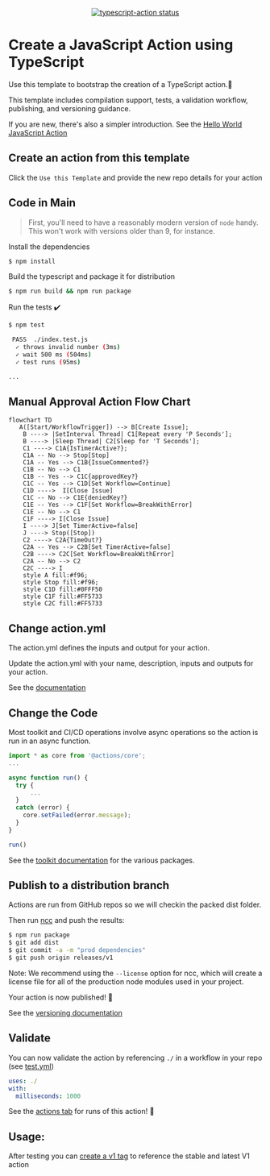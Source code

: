 <p align="center">
  <a href="https://github.com/actions/typescript-action/actions"><img alt="typescript-action status" src="https://github.com/actions/typescript-action/workflows/build-test/badge.svg"></a>
</p>

# Create a JavaScript Action using TypeScript

Use this template to bootstrap the creation of a TypeScript action.:rocket:

This template includes compilation support, tests, a validation workflow, publishing, and versioning guidance.  

If you are new, there's also a simpler introduction.  See the [Hello World JavaScript Action](https://github.com/actions/hello-world-javascript-action)

## Create an action from this template

Click the `Use this Template` and provide the new repo details for your action

## Code in Main

> First, you'll need to have a reasonably modern version of `node` handy. This won't work with versions older than 9, for instance.

Install the dependencies  
```bash
$ npm install
```

Build the typescript and package it for distribution
```bash
$ npm run build && npm run package
```

Run the tests :heavy_check_mark:  
```bash
$ npm test

 PASS  ./index.test.js
  ✓ throws invalid number (3ms)
  ✓ wait 500 ms (504ms)
  ✓ test runs (95ms)

...
```

## Manual Approval Action Flow Chart

```mermaid
flowchart TD
   A([Start/WorkflowTrigger]) --> B[Create Issue];
    B ----> |SetInterval Thread| C1[Repeat every 'P Seconds'];
    B ----> |Sleep Thread| C2[Sleep for 'T Seconds'];
    C1 ----> C1A{IsTimerActive?};
    C1A -- No --> Stop[Stop]
    C1A -- Yes --> C1B{IssueCommented?}
    C1B -- No --> C1
    C1B -- Yes --> C1C{approvedKey?}
    C1C -- Yes --> C1D[Set Workflow=Continue]
    C1D ---->  I[Close Issue]
    C1C -- No --> C1E{deniedKey?}
    C1E -- Yes --> C1F[Set Workflow=BreakWithError]
    C1E -- No --> C1
    C1F ----> I[Close Issue]
    I ----> J[Set TimerActive=false]
    J ----> Stop([Stop])
    C2 ----> C2A{TimeOut?}
    C2A -- Yes --> C2B[Set TimerActive=false]
    C2B ----> C2C[Set Workflow=BreakWithError]
    C2A -- No --> C2
    C2C ----> I
    style A fill:#f96;
    style Stop fill:#f96;
    style C1D fill:#0FFF50
    style C1F fill:#FF5733
    style C2C fill:#FF5733

```

## Change action.yml

The action.yml defines the inputs and output for your action.

Update the action.yml with your name, description, inputs and outputs for your action.

See the [documentation](https://help.github.com/en/articles/metadata-syntax-for-github-actions)

## Change the Code

Most toolkit and CI/CD operations involve async operations so the action is run in an async function.

```javascript
import * as core from '@actions/core';
...

async function run() {
  try { 
      ...
  } 
  catch (error) {
    core.setFailed(error.message);
  }
}

run()
```

See the [toolkit documentation](https://github.com/actions/toolkit/blob/master/README.md#packages) for the various packages.

## Publish to a distribution branch

Actions are run from GitHub repos so we will checkin the packed dist folder. 

Then run [ncc](https://github.com/zeit/ncc) and push the results:
```bash
$ npm run package
$ git add dist
$ git commit -a -m "prod dependencies"
$ git push origin releases/v1
```

Note: We recommend using the `--license` option for ncc, which will create a license file for all of the production node modules used in your project.

Your action is now published! :rocket: 

See the [versioning documentation](https://github.com/actions/toolkit/blob/master/docs/action-versioning.md)

## Validate

You can now validate the action by referencing `./` in a workflow in your repo (see [test.yml](.github/workflows/test.yml))

```yaml
uses: ./
with:
  milliseconds: 1000
```

See the [actions tab](https://github.com/actions/typescript-action/actions) for runs of this action! :rocket:

## Usage:

After testing you can [create a v1 tag](https://github.com/actions/toolkit/blob/master/docs/action-versioning.md) to reference the stable and latest V1 action
